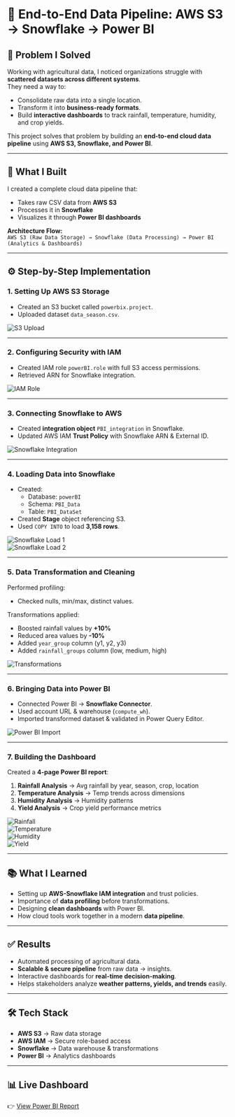 # 🌾 End-to-End Data Pipeline: AWS S3 → Snowflake → Power BI  

## 🚨 Problem I Solved  
Working with agricultural data, I noticed organizations struggle with **scattered datasets across different systems**.  
They need a way to:  
- Consolidate raw data into a single location.  
- Transform it into **business-ready formats**.  
- Build **interactive dashboards** to track rainfall, temperature, humidity, and crop yields.  

This project solves that problem by building an **end-to-end cloud data pipeline** using **AWS S3, Snowflake, and Power BI**.  

---

## 🔎 What I Built  
I created a complete cloud data pipeline that:  
- Takes raw CSV data from **AWS S3**  
- Processes it in **Snowflake**  
- Visualizes it through **Power BI dashboards**  

**Architecture Flow:**  
`AWS S3 (Raw Data Storage) → Snowflake (Data Processing) → Power BI (Analytics & Dashboards)`  

---

## ⚙️ Step-by-Step Implementation  

### 1. Setting Up AWS S3 Storage  
- Created an S3 bucket called `powerbix.project`.  
- Uploaded dataset `data_season.csv`.  

![S3 Upload](https://github.com/nileshdeb/Cloud-Data-Pipeline-Analytics/blob/main/snapshot-1.png)

---

### 2. Configuring Security with IAM  
- Created IAM role `powerBI.role` with full S3 access permissions.  
- Retrieved ARN for Snowflake integration.  

![IAM Role](https://github.com/nileshdeb/Cloud-Data-Pipeline-Analytics/blob/main/snapshot-2.png)

---

### 3. Connecting Snowflake to AWS  
- Created **integration object** `PBI_integration` in Snowflake.  
- Updated AWS IAM **Trust Policy** with Snowflake ARN & External ID.  

![Snowflake Integration](https://github.com/nileshdeb/Cloud-Data-Pipeline-Analytics/blob/main/snapshot-3.png)

---

### 4. Loading Data into Snowflake  
- Created:  
  - Database: `powerBI`  
  - Schema: `PBI_Data`  
  - Table: `PBI_DataSet`  
- Created **Stage** object referencing S3.  
- Used `COPY INTO` to load **3,158 rows**.  

![Snowflake Load 1](https://github.com/nileshdeb/Cloud-Data-Pipeline-Analytics/blob/main/snapshot-4.png)  
![Snowflake Load 2](https://github.com/nileshdeb/Cloud-Data-Pipeline-Analytics/blob/main/snapshot-5.png)

---

### 5. Data Transformation and Cleaning  
Performed profiling:  
- Checked nulls, min/max, distinct values.  

Transformations applied:  
- Boosted rainfall values by **+10%**  
- Reduced area values by **-10%**  
- Added `year_group` column (y1, y2, y3)  
- Added `rainfall_groups` column (low, medium, high)  

![Transformations](https://github.com/nileshdeb/Cloud-Data-Pipeline-Analytics/blob/main/snapshot-6.png)

---

### 6. Bringing Data into Power BI  
- Connected Power BI → **Snowflake Connector**.  
- Used account URL & warehouse (`compute_wh`).  
- Imported transformed dataset & validated in Power Query Editor.  

![Power BI Import](https://github.com/nileshdeb/Cloud-Data-Pipeline-Analytics/blob/main/snapshot-7.png)

---

### 7. Building the Dashboard  
Created a **4-page Power BI report**:  
1. **Rainfall Analysis** → Avg rainfall by year, season, crop, location  
2. **Temperature Analysis** → Temp trends across dimensions  
3. **Humidity Analysis** → Humidity patterns  
4. **Yield Analysis** → Crop yield performance metrics  

![Rainfall](https://github.com/nileshdeb/Cloud-Data-Pipeline-Analytics/blob/main/Rainfall%20analysis.png)  
![Temperature](https://github.com/nileshdeb/Cloud-Data-Pipeline-Analytics/blob/main/Temperature%20analysis.png)  
![Humidity](https://github.com/nileshdeb/Cloud-Data-Pipeline-Analytics/blob/main/Humidity%20analysis.png)  
![Yield](https://github.com/nileshdeb/Cloud-Data-Pipeline-Analytics/blob/main/Yield%20analysis.png)

---

## 📚 What I Learned  
- Setting up **AWS-Snowflake IAM integration** and trust policies.  
- Importance of **data profiling** before transformations.  
- Designing **clean dashboards** with Power BI.  
- How cloud tools work together in a modern **data pipeline**.  

---

## ✅ Results  
- Automated processing of agricultural data.  
- **Scalable & secure pipeline** from raw data → insights.  
- Interactive dashboards for **real-time decision-making**.  
- Helps stakeholders analyze **weather patterns, yields, and trends** easily.  

---

## 🛠️ Tech Stack  
- **AWS S3** → Raw data storage  
- **AWS IAM** → Secure role-based access  
- **Snowflake** → Data warehouse & transformations  
- **Power BI** → Analytics dashboards  

---

## 📊 Live Dashboard  
👉 [View Power BI Report]()  

